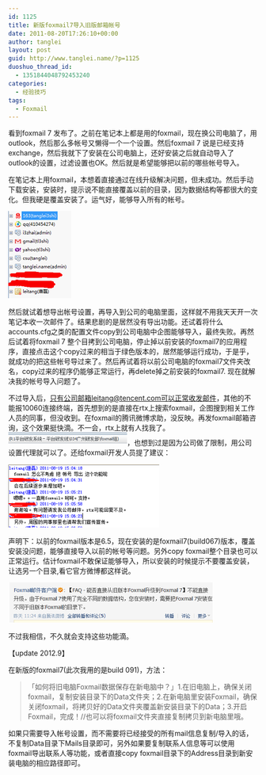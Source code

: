 ```yaml
---
id: 1125
title: 新版foxmail7导入旧版邮箱帐号
date: 2011-08-20T17:26:10+00:00
author: tanglei
layout: post
guid: http://www.tanglei.name/?p=1125
duoshuo_thread_id:
  - 1351844048792453240
categories:
  - 经验技巧
tags:
  - Foxmail
---
```

看到foxmail 7 发布了。之前在笔记本上都是用的foxmail，现在换公司电脑了，用outlook，然后那么多帐号又懒得一个一个设置。然后foxmail 7 说是已经支持exchange，然后我就下了安装在公司电脑上，还好安装之后就自动导入了outlook的设置，过滤设置也OK。然后就是希望能够把以前的哪些帐号导入。

在笔记本上用foxmail，本想着直接通过在线升级解决问题，但未成功。然后手动下载安装，安装时，提示说不能直接覆盖以前的目录，因为数据结构等都很大的变化。但我硬是覆盖安装了。运气好，能够导入所有的帐号。
  
<img class="alignleft" src="/wp-content/uploads/2011/08/082011_0925_foxmail71.png" alt=""  />

然后就试着想导出帐号设置，再导入到公司的电脑里面，这样就不用我天天开一次笔记本收一次邮件了。结果悲剧的是居然没有导出功能。还试着将什么accounts.cfg之类的配置文件copy到公司电脑中企图能够导入，最终失败。再然后试着将foxmail 7 整个目拷到公司电脑，停止掉以前安装的foxmail7的应用程序，直接点击这个copy过来的相当于绿色版本的，居然能够运行成功，于是乎，就成功的把这些帐号导过来了。然后再试着将以前公司电脑的foxmail7文件夹改名，copy过来的程序仍能够正常运行，再delete掉之前安装的foxmail7. 现在就解决我的帐号导入问题了。
  
不过导入后，只有公司邮箱leitang@tencent.com可以正常收发邮件，其他的不能报10060连接终端，首先想到的是直接在rtx上搜索foxmail，企图搜到相关工作人员的同事，但没收到。在foxmail的腾讯微博求助，没反映。再发foxmail邮箱咨询，这个效果挺快滴。不一会，rtx上就有人找我了。![](/wp-content/uploads/2011/08/082011_0925_foxmail72.png)，也想到过是因为公司做了限制，用公司设置代理就可以了。还给foxmail开发人员提了建议：
  
![foxmail导入邮箱帐号](/wp-content/uploads/2011/08/082011_0925_foxmail73.png)

声明下：以前的foxmail版本是6.5，现在安装的是foxmail7(build067)版本，覆盖安装没问题，能够直接导入以前的帐号等问题。另外copy foxmail整个目录也可以正常运行。估计foxmail不敢保证能够导入，所以安装的时候提示不要覆盖安装，让选另一个目录,看它官方微博都这样说。

![foxmail导入帐号](/wp-content/uploads/2011/08/082011_0925_foxmail74.png)

不过我相信，不久就会支持这些功能滴。
  
【update 2012.9】

在新版的foxmail7(此次我用的是build 091)，方法：

> 「如何将旧电脑Foxmail数据保存在新电脑中？」1.在旧电脑上，确保关闭foxmail，复制安装目录下的Data文件夹；2.在新电脑里安装Foxmail，确保关闭foxmail，将拷贝好的Data文件夹覆盖新安装目录下的Data；3.开启Foxmail，完成！//也可以将foxmail文件夹直接复制拷贝到新电脑里哦。

如果只需要导入帐号设置，而不需要将已经接受的所有mail信息复制/导入的话，不复制Data目录下Mails目录即可，另外如果要复制联系人信息等可以使用foxmail导出联系人等功能，或者直接copy foxmail目录下的Address目录到新安装电脑的相应路径即可。
